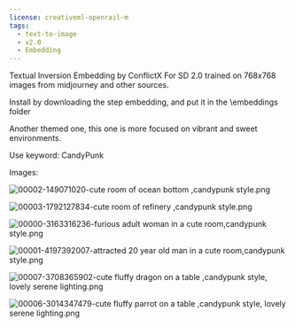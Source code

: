 ```yaml
---
license: creativeml-openrail-m
tags:
  - text-to-image
  - v2.0
  - Embedding
---
```


Textual Inversion Embedding by ConflictX For SD 2.0 trained on 768x768 images from midjourney and other sources.

Install by downloading the step embedding, and put it in the \embeddings folder

Another themed one, this one is more focused on vibrant and sweet environments.

Use keyword: CandyPunk

Images:

![00002-149071020-cute room of ocean bottom ,candypunk style.png](https://s3.amazonaws.com/moonup/production/uploads/1670100139191-6303c53d7373aacccd859bbd.png)

![00003-1792127834-cute room of refinery ,candypunk style.png](https://s3.amazonaws.com/moonup/production/uploads/1670100152329-6303c53d7373aacccd859bbd.png)

![00000-3163316236-furious adult woman in a cute room,candypunk style.png](https://s3.amazonaws.com/moonup/production/uploads/1670100158070-6303c53d7373aacccd859bbd.png)

![00001-4197392007-attracted 20 year old man in a cute room,candypunk style.png](https://s3.amazonaws.com/moonup/production/uploads/1670100163583-6303c53d7373aacccd859bbd.png)

![00007-3708365902-cute fluffy dragon on a table ,candypunk style, lovely serene lighting.png](https://s3.amazonaws.com/moonup/production/uploads/1670100309746-6303c53d7373aacccd859bbd.png)

![00006-3014347479-cute fluffy parrot on a table ,candypunk style, lovely serene lighting.png](https://s3.amazonaws.com/moonup/production/uploads/1670100316313-6303c53d7373aacccd859bbd.png)
